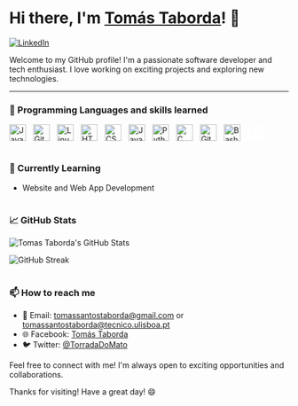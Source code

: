 # Hi there, I'm [Tomás Taborda]()! 👋

[![LinkedIn](https://img.shields.io/badge/LinkedIn-Tomás_Taborda-blue)](https://www.linkedin.com/in/tomás-taborda-a028a8234/)

Welcome to my GitHub profile! I'm a passionate software developer and tech enthusiast. I love working on exciting projects and exploring new technologies.

---

### 🔧 Programming Languages and skills learned

<link rel="stylesheet" href="https://cdn.jsdelivr.net/gh/devicons/devicon@v2.15.1/devicon.min.css">

<img align="left" alt="Java" width="30px" style="padding-right:10px;" src="https://cdn.jsdelivr.net/gh/devicons/devicon/icons/java/java-original.svg"/>
<img align="left" alt="Git" width="30px" style="padding-right:10px;" src="https://cdn.jsdelivr.net/gh/devicons/devicon/icons/git/git-original.svg" />
<img align="left" alt="Linux" width="30px" style="padding-right:10px;" src="https://cdn.jsdelivr.net/gh/devicons/devicon/icons/linux/linux-original.svg" />
<img align="left" alt="HTML" width="30px" style="padding-right:10px;" src="https://cdn.jsdelivr.net/gh/devicons/devicon/icons/html5/html5-plain.svg" />
<img align="left" alt="CSS" width="30px" style="padding-right:10px;" src="https://cdn.jsdelivr.net/gh/devicons/devicon/icons/css3/css3-plain.svg" />
<img align="left" alt="JavaScript" width="30px" style="padding-right:10px;" src="https://cdn.jsdelivr.net/gh/devicons/devicon/icons/javascript/javascript-plain.svg" />
<img align="left" alt="Python" width="30px" style="padding-right:10px;" src="https://cdn.jsdelivr.net/gh/devicons/devicon/icons/python/python-plain.svg" />
<img align="left" alt="C" width="30px" style="padding-right:10px;" src="https://cdn.jsdelivr.net/gh/devicons/devicon/icons/cplusplus/c-line.svg" />
<img align="left" alt="GitHub" width="30px" style="padding-right:10px;"  src="https://cdn.jsdelivr.net/gh/devicons/devicon/icons/github/github-original.svg" />
<svg fill="#ffffff" width="30px" height="30px" viewBox="0 0 24 24" xmlns="http://www.w3.org/2000/svg">
  <path d="M12 .03C5.38.03.02 5.39.02 12A11.98 11.98 0 0 0 12 24c6.61 0 12-5.38 12-12 0-6.61-5.38-11.97-12-11.97zm2.87 21.3c-.32.07-.44-.14-.44-.31s0-.74 0-1.45c-4.63 1-5.61-2.23-5.61-2.23-.75-1.93-1.83-2.44-1.83-2.44-1.5-1.02.11-1 .11-1 1.65.12 2.52 1.7 2.52 1.7 1.47 2.53 3.87 1.8 4.81 1.38a3 3 0 0 1 .88-2c-3.11-.35-6.39-1.55-6.39-6.92a5.41 5.41 0 0 1 1.44-3.76 5 5 0 0 1 .14-3.71s1.18-.37 3.86 1.43a13.38 13.38 0 0 1 7 0c2.68-1.8 3.86-1.43 3.86-1.43a5 5 0 0 1 .14 3.71 5.41 5.41 0 0 1 1.44 3.76c0 5.38-3.29 6.57-6.4 6.92a3 3 0 0 1 .87 2c.25.37.95.82 1.47.68.85-.18 1.7-.82 1.7-2.22 0-1.28-.01-2.32-.01-2.64 0-.25-.17-.54-.62-.44a2.4 2.4 0 0 0-1.1.56c-.3.2-.78.34-1.1.34-.33 0-.8-.14-1.08-.34a2.41 2.41 0 0 0-1.09-.56c-.45-.1-.61.19-.61.43 0 .31-.01.56-.01 2.64 0 .39-.15.83-.61.69A3 3 0 0 0 9.78 20c-.93-.19-1.68-.67-1.83-1.3a1.9 1.9 0 0 1-.06-.44c0-.88.3-1.6.79-2.15-2.75-.31-5.63-1.38-5.63-6.18 0-1.36.47-2.47 1.24-3.35-.12-.31-.54-1.67.12-3.49 0 0 1.09-.35 3.57 1.35a11.78 11.78 0 0 1 6 0c2.48-1.7 3.57-1.35 3.57-1.35.66 1.82.24 3.18.12 3.49.78.88 1.24 1.99 1.24 3.35 0 4.8-2.89 5.87-5.64 6.17.45.39.84 1.15.84 2.32 0 1.67-.02 3.02-.02 3.43 0 .26-.17.57-.62.47z"></path>
</svg>
<img align="left" alt="Bash" width="30px" style="padding-right:10px;" src="https://cdn.jsdelivr.net/gh/devicons/devicon/icons/bash/bash-original.svg" />
<br />

#

### 🌱 Currently Learning

- Website and Web App Development

#

### 📈 GitHub Stats

![Tomas Taborda's GitHub Stats](https://github-readme-stats.vercel.app/api?username=thomastabs&show_icons=true&theme=gruvbox)

![GitHub Streak](https://streak-stats.demolab.com?user=thomastabs&theme=gruvbox&border_radius=4.5)

#

### 📫 How to reach me

- 📧 Email: tomassantostaborda@gmail.com or tomassantostaborda@tecnico.ulisboa.pt
- 🌐 Facebook: [Tomás Taborda](https://www.facebook.com/profile.php?id=100007571926646/)
- 🐦 Twitter: [@TorradaDoMato](https://twitter.com/TorradaDoMato)

Feel free to connect with me! I'm always open to exciting opportunities and collaborations.

Thanks for visiting! Have a great day! 😄
